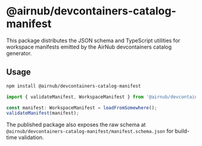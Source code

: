 # @airnub/devcontainers-catalog-manifest

This package distributes the JSON schema and TypeScript utilities for workspace manifests emitted by the AirNub devcontainers catalog generator.

## Usage

```bash
npm install @airnub/devcontainers-catalog-manifest
```

```ts
import { validateManifest, WorkspaceManifest } from '@airnub/devcontainers-catalog-manifest';

const manifest: WorkspaceManifest = loadFromSomewhere();
validateManifest(manifest);
```

The published package also exposes the raw schema at `@airnub/devcontainers-catalog-manifest/manifest.schema.json` for build-time validation.
